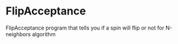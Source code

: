 # FlipAcceptance
FlipAcceptance program that tells you if a spin will flip or not for N-neighbors algorithm
